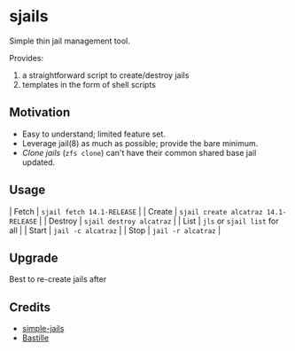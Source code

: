 # sjails

Simple thin jail management tool.

Provides:

1. a straightforward script to create/destroy jails
2. templates in the form of shell scripts

## Motivation

- Easy to understand; limited feature set.
- Leverage jail(8) as much as possible; provide the bare minimum.
- *Clone jails* (`zfs clone`) can't have their common shared base jail updated.

## Usage

| Fetch        | `sjail fetch 14.1-RELEASE`           |
| Create       | `sjail create alcatraz 14.1-RELEASE` |
| Destroy      | `sjail destroy alcatraz`             |
| List         | `jls` or `sjail list` for all        |
| Start        | `jail -c alcatraz`                   |
| Stop         | `jail -r alcatraz`                   |

## Upgrade

Best to re-create jails after

## Credits

- [simple-jails](https://github.com/jpdasma/simple-jails)
- [Bastille](https://github.com/bastilleBSD/bastille)
